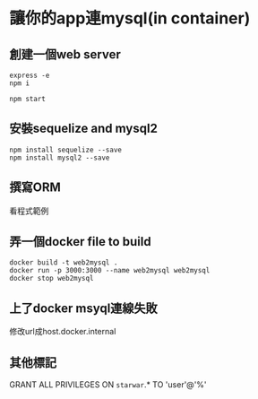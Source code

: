# 讓你的app連mysql(in container)

## 創建一個web server
```
express -e
npm i

npm start
```




## 安裝sequelize and mysql2
```
npm install sequelize --save
npm install mysql2 --save
```


## 撰寫ORM
看程式範例


## 弄一個docker file to build
```
docker build -t web2mysql .
docker run -p 3000:3000 --name web2mysql web2mysql
docker stop web2mysql
```


## 上了docker msyql連線失敗
修改url成host.docker.internal


## 其他標記
GRANT ALL PRIVILEGES ON `starwar`.* TO 'user'@'%'